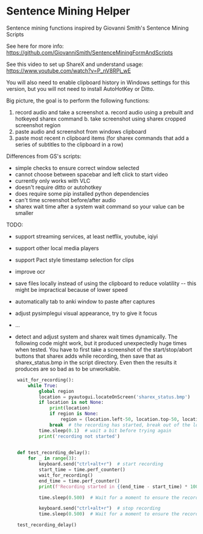 # Sentence Mining Helper
 Sentence mining functions inspired by Giovanni Smith's Sentence Mining Scripts

See here for more info: 
https://github.com/GiovanniSmith/SentenceMiningFormAndScripts

See this video to set up ShareX and understand usage:
https://www.youtube.com/watch?v=P_nV8RPj_wE

You will also need to enable clipboard history in Windows settings for this version,
but you will not need to install AutoHotKey or Ditto.

Big picture, the goal is to perform the following functions:
1. record audio and take a screenshot
a. record audio using a prebuilt and hotkeyed sharex command
b. take screenshot using sharex cropped screenshot region
2. paste audio and screenshot from windows clipboard
3. paste most recent n clipboard items (for sharex commands that add a series of
subtitles to the clipboard in a row)

Differences from GS's scripts:
- simple checks to ensure correct window selected
- cannot choose between spacebar and left click to start video
- currently only works with VLC
- doesn't require ditto or autohotkey
- does require some pip installed python dependencies
- can't time screenshot before/after audio
- sharex wait time after a system wait command so your value can be smaller

TODO:
- support streaming services, at least netflix, youtube, iqiyi
- support other local media players
- support Pact style timestamp selection for clips
- improve ocr
- save files locally instead of using the clipboard to reduce volatility
-- this might be impractical because of lower speed
- automatically tab to anki window to paste after captures
- adjust pysimplegui visual appearance, try to give it focus
- ...

- detect and adjust system and sharex wait times dynamically. The following code might work, but it produced unexpectedly huge times when tested.
You have to first take a screenshot of the start/stop/abort buttons that sharex adds while recording, then save that as sharex_status.bmp in the script directory. Even then the results it produces are so bad as to be unworkable.

``` python
    wait_for_recording():
        while True:
            global region
            location = pyautogui.locateOnScreen('sharex_status.bmp')
            if location is not None:
                print(location)
                if region is None:
                    region = (location.left-50, location.top-50, location.width+100, location.height+100)
                break  # the recording has started, break out of the loop
            time.sleep(0.1)  # wait a bit before trying again
            print('recording not started')

            
    def test_recording_delay():
        for _ in range(3):
            keyboard.send("ctrl+alt+r")  # start recording
            start_time = time.perf_counter()
            wait_for_recording()
            end_time = time.perf_counter()
            print(f'Recording started in {(end_time - start_time) * 1000:.2f} ms')

            time.sleep(0.500)  # Wait for a moment to ensure the recording has fully started

            keyboard.send("ctrl+alt+r")  # stop recording
            time.sleep(0.500)  # Wait for a moment to ensure the recording has fully stopped

    test_recording_delay()
```
